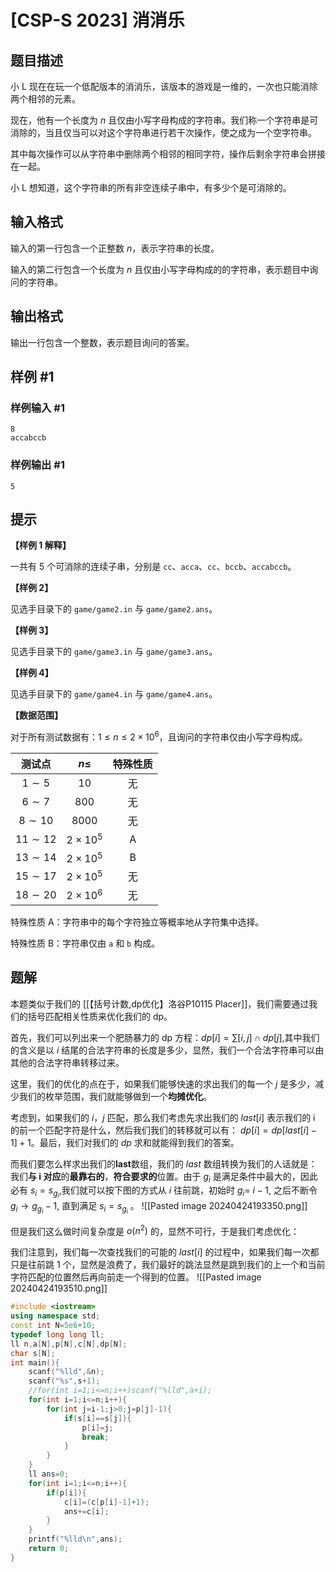 # [CSP-S 2023] 消消乐

## 题目描述

小 L 现在在玩一个低配版本的消消乐，该版本的游戏是一维的，一次也只能消除两个相邻的元素。

现在，他有一个长度为 $n$ 且仅由小写字母构成的字符串。我们称一个字符串是可消除的，当且仅当可以对这个字符串进行若干次操作，使之成为一个空字符串。

其中每次操作可以从字符串中删除两个相邻的相同字符，操作后剩余字符串会拼接在一起。

小 L 想知道，这个字符串的所有非空连续子串中，有多少个是可消除的。

## 输入格式

输入的第一行包含一个正整数 $n$，表示字符串的长度。

输入的第二行包含一个长度为 $n$ 且仅由小写字母构成的的字符串，表示题目中询问的字符串。

## 输出格式

输出一行包含一个整数，表示题目询问的答案。

## 样例 #1

### 样例输入 #1

```
8
accabccb
```

### 样例输出 #1

```
5
```

## 提示

**【样例 1 解释】**

一共有 $5$ 个可消除的连续子串，分别是 `cc`、`acca`、`cc`、`bccb`、`accabccb`。

**【样例 2】**

见选手目录下的 `game/game2.in` 与 `game/game2.ans`。

**【样例 3】**

见选手目录下的 `game/game3.in` 与 `game/game3.ans`。

**【样例 4】**

见选手目录下的 `game/game4.in` 与 `game/game4.ans`。

**【数据范围】**

对于所有测试数据有：$1 \le n \le 2 \times 10^6$，且询问的字符串仅由小写字母构成。

| 测试点 | $n\leq$ | 特殊性质 |
| :----------: | :----------: | :----------: |
| $1\sim 5$ | $10$ | 无 |
| $6\sim 7$ | $800$ | 无 |
| $8\sim 10$ | $8000$ | 无 |
| $11\sim 12$ | $2\times 10^5$ | A |
| $13\sim 14$ | $2\times 10^5$ | B |
| $15\sim 17$ | $2\times 10^5$ | 无 |
| $18\sim 20$ | $2\times 10^6$ | 无 |

特殊性质 A：字符串中的每个字符独立等概率地从字符集中选择。

特殊性质 B：字符串仅由 `a` 和 `b` 构成。

## 题解
本题类似于我们的 [[【括号计数,dp优化】洛谷P10115 Placer]]，我们需要通过我们的括号匹配相关性质来优化我们的 dp。

首先，我们可以列出来一个肥肠暴力的 dp 方程：$dp[i]=\sum[i,j] \cap dp[j]$,其中我们的含义是以 $i$ 结尾的合法字符串的长度是多少，显然，我们一个合法字符串可以由其他的合法字符串转移过来。

这里，我们的优化的点在于，如果我们能够快速的求出我们的每一个 $j$ 是多少，减少我们的枚举范围，我们就能够做到一个**均摊优化**。

考虑到，如果我们的 $i，j$ 匹配，那么我们考虑先求出我们的 $last[i]$ 表示我们的 i 的前一个匹配字符是什么，然后我们我们的转移就可以有：
$dp[i]=dp[last[i]-1]+1$。最后，我们对我们的 $dp$ 求和就能得到我们的答案。

而我们要怎么样求出我们的**last**数组，我们的 $last$ 数组转换为我们的人话就是：我们**与 i 对应**的**最靠右的**，**符合要求的**位置。由于 $g_i$ 是满足条件中最大的，因此必有 $s_i=s_{g_i}$,我们就可以按下图的方式从 $i$ 往前跳，初始时 $g_i=$ $i-1$, 之后不断令 $g_i\to g_{g_i}-1$, 直到满足 $s_i=s_{g_i}$ 。
![[Pasted image 20240424193350.png]]

但是我们这么做时间复杂度是 $o(n^2)$ 的，显然不可行，于是我们考虑优化：

我们注意到，我们每一次查找我们的可能的 $last[i]$ 的过程中，如果我们每一次都只是往前跳 1 个，显然是浪费了，我们最好的跳法显然是跳到我们的上一个和当前字符匹配的位置然后再向前走一个得到的位置。
![[Pasted image 20240424193510.png]]


```cpp
#include <iostream>
using namespace std;
const int N=5e6+10;
typedef long long ll;
ll n,a[N],p[N],c[N],dp[N];
char s[N];
int main(){
    scanf("%lld",&n);
    scanf("%s",s+1);
    //for(int i=1;i<=n;i++)scanf("%lld",a+i);
    for(int i=1;i<=n;i++){
    	for(int j=i-1;j>0;j=p[j]-1){
    		if(s[i]==s[j]){
    			p[i]=j;
    			break;	
			}
		}
	}
	ll ans=0;
    for(int i=1;i<=n;i++){
        if(p[i]){
            c[i]=(c[p[i]-1]+1);
            ans+=c[i];
        }
    }
    printf("%lld\n",ans);
    return 0;
}
```